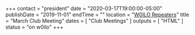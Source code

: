 +++
contact = "president"
date = "2020-03-17T19:00:00-05:00"
publishDate = "2019-11-01"
endTime = ""
location = "[W0ILO Repeaters](/radios/)"
title = "March Club Meeting"
dates = [ "Club Meetings" ]
outputs = [ "HTML" ]
status = "on w0ilo"
+++
